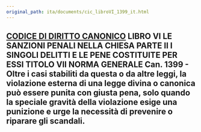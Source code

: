 ```yaml
---
original_path: ita/documents/cic_libroVI_1399_it.html
---
```


**[CODICE DI DIRITTO CANONICO](../../cic_index_it.html)** LIBRO VI **LE SANZIONI PENALI NELLA CHIESA** PARTE II I SINGOLI DELITTI E LE PENE COSTITUITE PER ESSI TITOLO VII **NORMA GENERALE** **Can. 1399 -** Oltre i casi stabiliti da questa o da altre leggi, la violazione esterna di una legge divina o canonica può essere punita con giusta pena, solo quando la speciale gravità della violazione esige una punizione e urge la necessità di prevenire o riparare gli scandali.  
---